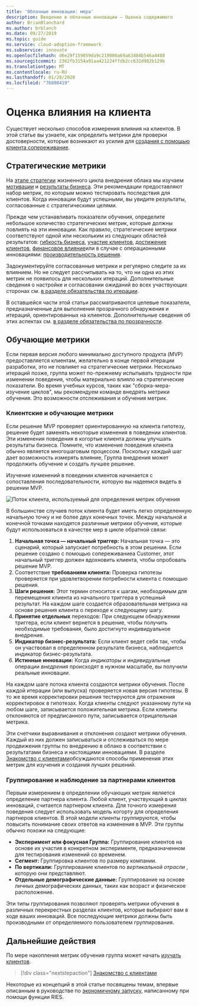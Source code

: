 ```yaml
---
title: 'Облачные инновации: мера'
description: Введение в облачные инновации — Оценка содержимого
author: BrianBlanchard
ms.author: brblanch
ms.date: 09/27/2019
ms.topic: guide
ms.service: cloud-adoption-framework
ms.subservice: innovate
ms.openlocfilehash: d6e29f159059da9c219006a69a63484b546a4488
ms.sourcegitcommit: 2362fb3154a91aa421224ffdb2cc632d982b129b
ms.translationtype: MT
ms.contentlocale: ru-RU
ms.lasthandoff: 01/28/2020
ms.locfileid: "76808419"
---
```

# <a name="measure-for-customer-impact"></a>Оценка влияния на клиента

Существует несколько способов измерения влияния на клиентов. В этой статье вы узнаете, как определить метрики для проверки достоверности, которые возникают из усилия для [создания с помощью клиента сопереживание](./build.md).

## <a name="strategic-metrics"></a>Стратегические метрики

На [этапе стратегии](../../strategy/index.md) жизненного цикла внедрения облака мы изучаем [мотивации](../../strategy/motivations.md) и [результаты бизнеса](../../strategy/business-outcomes/index.md). Эти рекомендации предоставляют набор метрик, по которым можно тестировать последствия для клиентов. Когда инновации будут успешными, вы увидите результаты, согласованные с стратегическими целями.

Прежде чем устанавливать показатели обучения, определите небольшое количество стратегических метрик, которые должны повлиять на эти инновации. Как правило, стратегические метрики соответствуют одной или нескольким из следующих областей результатов: [гибкость бизнеса](../../strategy/business-outcomes/agility-outcomes.md), [участие клиентов](../../strategy/business-outcomes/engagement-outcomes.md), [достижение клиентов](../../strategy/business-outcomes/reach-outcomes.md), [финансовое влияние](../../strategy/business-outcomes/fiscal-outcomes.md)или в случае с операционными инновациями: [производительность решения](../../strategy/business-outcomes/fiscal-outcomes.md).

Задокументируйте согласованные метрики и регулярно следите за их влиянием. Но не следует рассчитывать на то, что ни одна из этих метрик не появилось для нескольких итераций. Дополнительные сведения о настройке и согласовании ожиданий во всех участвующих сторонах см. [в разделе обязательства по итерации](./index.md#commitment-to-iteration).

В оставшейся части этой статьи рассматриваются целевые показатели, предназначенные для выполнения прозрачного обнаружения и итераций, ориентированных на клиентов. Дополнительные сведения об этих аспектах см. [в разделе обязательства по прозрачности](./index.md#commitment-to-transparency).

## <a name="learning-metrics"></a>Обучающие метрики

Если первая версия любого минимально доступного продукта (MVP) предоставляется клиентам, желательно в конце первой итерации разработки, это не повлияет на стратегические метрики. Несколько итераций позже, группа может по-прежнему испытывать трудности при изменении поведения, чтобы материально влияло на стратегические показатели. Во время учебных курсов, таких как "сборка-мера-изучение циклов", мы рекомендуем команде внедрять метрики обучения. Это возможности отслеживания и обучения метрик.

### <a name="customer-flow-and-learning-metrics"></a>Клиентские и обучающие метрики

Если решение MVP проверяет ориентированную на клиента гипотезу, решение будет заменять некоторые изменения в поведении клиентов. Эти изменения поведения в когортые клиента должны улучшать результаты бизнеса. Помните, что изменение поведения клиента обычно является многошаговым процессом. Поскольку каждый шаг дает возможность измерять влияние, Группа внедрения может продолжить обучение и создать лучшее решение.

Изучение изменений в поведении клиентов начинается с сопоставления последовательности, которую вы надеемся видеть в решении MVP.

![Поток клиента, используемый для определения метрик обучения](../../_images/innovate/customer-flow-learning-metrics.png)

В большинстве случаев поток клиента будет иметь легко определенную начальную точку и не более двух конечных точек. Между начальной и конечной точками находятся различные метрики обучения, которые будут использоваться в качестве мер в цикле обратной связи:

1. **Начальная точка — начальный триггер:** Начальная точка — это сценарий, который запускает потребность в этом решении. Если решение создано с помощью сопереживаниеа Customer, этот начальный триггер должен вдохновить клиента, чтобы опробовать решение MVP.
2. Соответствие **требованиям клиента:** Проверка гипотезы проверяется при удовлетворении потребности клиента с помощью решения.
3. **Шаги решения:** Этот термин относится к шагам, необходимым для перемещения клиента из начального триггера в успешный результат. На каждом шаге создается образовательная метрика на основе решения клиента о переходе к следующему шагу.
4. **Принятие отдельных** переходов: При следующем обнаружении триггера, если клиент вернется в решение, чтобы получить необходимые требования, было достигнуто индивидуальное внедрение.
5. **Индикатор бизнес-результата:** Если клиент ведет себя так, чтобы он участвовал в определенном результате бизнеса, наблюдается индикатор бизнес-результата.
6. **Истинные инновации:** Когда *индикаторы* и индивидуальные операции *внедрения* происходят в нужном масштабе, вы получили реальные инновации.

На каждом шаге потока клиента создаются метрики обучения. После каждой итерации (или выпуска) проверяется новая версия гипотезы. В то же время корректировки решения тестируются для отражения корректировок в гипотезах. Когда клиенты следуют указанному пути на любом шаге, записывается положительная метрика. Если клиенты отклоняются от предписанного пути, записывается отрицательная метрика.

Эти счетчики выравнивания и отклонения создают метрики обучения. Каждый из них должен записываться и отслеживаться по мере продвижения группы по внедрению в облако в соответствии с результатами бизнеса и настоящими инновациями. В разделе [Знакомство с клиентами](./learn.md)обсуждаются способы применения этих метрик для изучения и создания лучших решений.

### <a name="grouping-and-observing-customer-partners"></a>Группирование и наблюдение за партнерами клиентов

Первым измерением в определении обучающих метрик является определение партнера клиента. Любой клиент, участвующий в циклах инноваций, считается партнером клиента. Для точного измерения поведения следует использовать модель когорту для определения партнеров клиентов. В этой модели клиенты группируются, чтобы повысить понимание своих ответов на изменения в MVP. Эти группы обычно похожи на следующие:

- **Эксперимент или фокусная Группа:** Группирование клиентов на основе их участия в конкретном эксперименте, предназначенном для тестирования изменений со временем.
- **Сегмент:** Группировка клиентов по размеру компании.
- **По вертикали:** Группирование клиентов по *вертикальной отрасли* , которую они представляют.
- **Отдельные демографические данные:** Группирование на основе личных демографических данных, таких как возраст и физическое расположение.

Эти типы группирования позволяют проверять метрики обучения в различных перекрестных разделах клиентов, которые выбирают вам в ходе ваших инноваций. Все последующие метрики должны быть производными от определяемого пользователем группирования.

## <a name="next-steps"></a>Дальнейшие действия

По мере накопления метрик обучения группа может начать [изучать клиентов](./learn.md).

> [!div class="nextstepaction"]
> [Знакомство с клиентами](./learn.md)

Некоторые из концепций в этой статье посвящены темам, впервые описанным в руководстве по [экономичному запуску](http://theleanstartup.com/book), написанному при помощи функции RIES.

